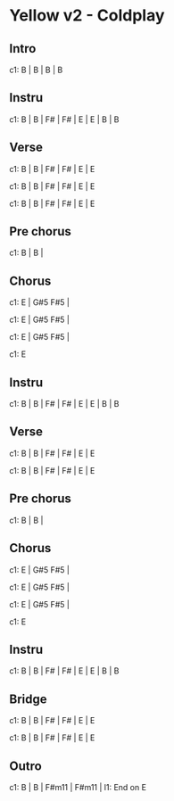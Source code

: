 ---
---

# Yellow v2 - Coldplay

## Intro

c1: B | B  | B  | B

## Instru
c1: B | B | F# | F#  | E | E | B | B

## Verse 
c1: B | B | F# |  F# | E | E

c1: B | B | F# |  F# | E | E

c1: B | B | F# |  F# | E | E

## Pre chorus
c1: B | B  |

## Chorus
c1: E  |  G#5 F#5 |

c1: E  |  G#5 F#5 |

c1: E  |  G#5 F#5 |

c1: E

## Instru
c1: B | B | F# | F#  | E | E | B | B


## Verse 
c1: B | B | F# |  F# | E | E

c1: B | B | F# |  F# | E | E

## Pre chorus
c1: B | B  |

## Chorus
c1: E  |  G#5 F#5 |

c1: E  |  G#5 F#5 |

c1: E  |  G#5 F#5 |

c1: E

## Instru
c1: B | B | F# | F#  | E | E | B | B


## Bridge
c1:  B | B  | F# | F# | E | E

c1:  B | B  | F# | F# | E | E

## Outro
c1: B | B | F#m11 | F#m11 | 
l1: End on E